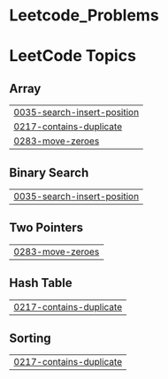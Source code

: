 # Leetcode_Problems
<!---LeetCode Topics Start-->
# LeetCode Topics
## Array
|  |
| ------- |
| [0035-search-insert-position](https://github.com/Boobalan2006/Leetcode_Problems/tree/master/0035-search-insert-position) |
| [0217-contains-duplicate](https://github.com/Boobalan2006/Leetcode_Problems/tree/master/0217-contains-duplicate) |
| [0283-move-zeroes](https://github.com/Boobalan2006/Leetcode_Problems/tree/master/0283-move-zeroes) |
## Binary Search
|  |
| ------- |
| [0035-search-insert-position](https://github.com/Boobalan2006/Leetcode_Problems/tree/master/0035-search-insert-position) |
## Two Pointers
|  |
| ------- |
| [0283-move-zeroes](https://github.com/Boobalan2006/Leetcode_Problems/tree/master/0283-move-zeroes) |
## Hash Table
|  |
| ------- |
| [0217-contains-duplicate](https://github.com/Boobalan2006/Leetcode_Problems/tree/master/0217-contains-duplicate) |
## Sorting
|  |
| ------- |
| [0217-contains-duplicate](https://github.com/Boobalan2006/Leetcode_Problems/tree/master/0217-contains-duplicate) |
<!---LeetCode Topics End-->